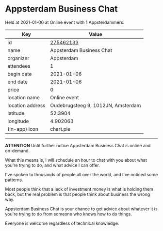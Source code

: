 # Appsterdam Business Chat
Held at 2021-01-06 at Online event with 1 Appsterdammers.
        
|Key|Value
|---|---|
|id|[275462133](https://www.meetup.com/appsterdam/events/275462133/)|
|name|Appsterdam Business Chat|
|organizer|Appsterdam|
|attendees|1|
|begin date|2021-01-06|
|end date|2021-01-06|
|price|0|
|location name|Online event|
|location address|Oudebrugsteeg 9, 1012JN, Amsterdam|
|latitude|52.3904|
|longitude|4.902063|
|(in-app) icon|chart.pie|

---

**ATTENTION** Until further notice Appsterdam Business Chat is online and on-demand.

What this means is, I will schedule an hour to chat with you about what you're trying to do, and what advice I can offer.

I've spoken to thousands of people all over the world, and I've noticed some patterns.

Most people think that a lack of investment money is what is holding them back, but the real problem is that people think about business the wrong way.

Appsterdam Business Chat is your chance to get advice about whatever it is you're trying to do from someone who knows how to do things.

Everyone is welcome regardless of technical knowledge.


